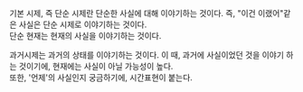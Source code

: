 기본 시제, 즉 단순 시제란 단순한 사실에 대해 이야기하는 것이다. 즉, "이건 이랬어"같은 사실은 단순 시제로 이야기하는 것이다.\
단순 현재는 현재의 사실을 이야기하는 것이다.

과거시제는 과거의 상태를 이야기하는 것이다. 이 때, 과거에 사실이었던 것을 이야기 하는 것이기에, 현재에는 사실이 아닐 가능성이 높다.\
또한, '언제'의 사실인지 궁금하기에, 시간표현이 붙는다.